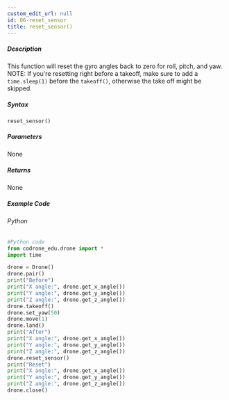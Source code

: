 ```yaml
---
custom_edit_url: null
id: 06-reset_sensor
title: reset_sensor()
---
```


##### Description

This function will reset the gyro angles back to zero for roll, pitch, and yaw. NOTE: If you're resetting right before a takeoff, make sure to add a ```time.sleep(1)``` before the ```takeoff()```,  otherwise the take off might be skipped.


##### Syntax

```reset_sensor()```


##### Parameters
None

##### Returns

None

##### Example Code
###### Python
```python
#Python code
from codrone_edu.drone import *
import time

drone = Drone()
drone.pair()
print("Before")
print("X angle:", drone.get_x_angle())
print("Y angle:", drone.get_y_angle())
print("Z angle:", drone.get_z_angle())
drone.takeoff()
drone.set_yaw(50)
drone.move(1)
drone.land()
print("After")
print("X angle:", drone.get_x_angle())
print("Y angle:", drone.get_y_angle())
print("Z angle:", drone.get_z_angle())
drone.reset_sensor() 
print("Reset")
print("X angle:", drone.get_x_angle())
print("Y angle:", drone.get_y_angle())
print("Z angle:", drone.get_z_angle())
drone.close()
```